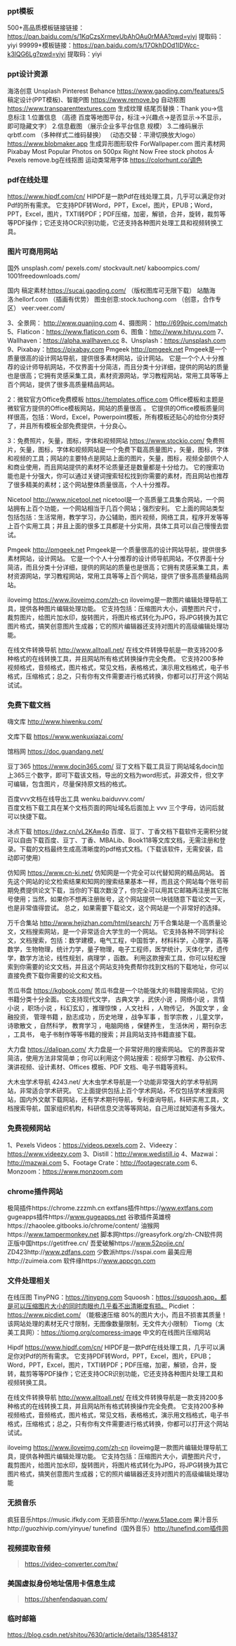 ### ppt模板

500+高品质模板链接链接：https://pan.baidu.com/s/1KqCzsXrmeyUbAhOAu0rMAA?pwd=yiyi 
提取码：yiyi 
99999+模板链接：https://pan.baidu.com/s/17OkhDOd1IDWcc-k3lQG6Lg?pwd=yiyi 
提取码：yiyi


### ppt设计资源

海洛创意
Unsplash
Pinterest
Behance
https://www.gaoding.com/features/5 稿定设计(PPT模板)、智能P图
https://www.remove.bg 自动抠图
https://www.transparenttextures.com 生成纹理
结尾页替换：Thank you→信息标注 1.位置信息 （高德 百度等地图平台，标注→兴趣点→是否显示→不显示，即可隐藏文字） 2.信息截图 （展示企业多平台信息 规模） 3.二维码展示 qrbtf.com （多种样式二维码替换） （动态交替：平滑切换放大logo）
https://www.blobmaker.app 生成异形图形软件
ForWallpaper.com 图片素材网
Pixabay
Most Popular Photos on 500px Right Now
Free stock photos Â· Pexels
remove.bg在线抠图
运动类常用字体
https://colorhunt.co/调色


### pdf在线处理

https://www.hipdf.com/cn/
HIPDF是一款Pdf在线处理工具，几乎可以满足你对Pdf的所有需求。
它支持PDF转Word，PPT，Excel，图片，EPUB；Word，PPT，Excel，图片，TXTl转PDF；PDF压缩，加密，解锁，合并，旋转，裁剪等等PDF操作；它还支持OCR识别功能，它还支持各种图片处理工具和视频转换工具。


### 图片可商用网站

国外
    unsplash.com/
    pexels.com/
    stockvault.net/
    kaboompics.com/
    1001freedownloads.com/

国内
    稿定素材:https://sucai.gaoding.com/  （版权图库可无限下载）
    站酷海洛:hellorf.com （插画有优势）
    图虫创意:stock.tuchong.com （创意，合作专区）
    veer:veer.com/

3、全景网： http://www.quanjing.com
4、摄图网：  http://699pic.com/match
5、Flaticon：https://www.flaticon.com
6、图鱼：http://www.hituyu.com
7、Wallhaven：https://alpha.wallhaven.cc
8、Unsplash：https://unsplash.com
9、Pixabay：https://pixabay.com
Pmgeek
    http://pmgeek.net
    Pmgeek是一个质量很高的设计网站导航，提供很多素材网站，设计网站。
    它是一个个人十分推荐的设计师导航网站，不仅界面十分简洁，而且分类十分详细，提供的网站的质量也是很高；它拥有灵感采集工具，素材资源网站，学习教程网站，常用工具等等上百个网站，提供了很多高质量精品网站。

2：微软官方Office免费模板
    https://templates.office.com
    Office模板和主题是微软官方提供的Office模板网站，网站的质量很高 。
    它提供的Office模板质量同样很高，包括：Word，Excel，Powerpoint模板，所有模板还贴心的给你分类好了，并且所有模板全部免费提供，十分良心。

3：免费照片，矢量，图标，字体和视频网站
    https://www.stockio.com/
    免费照片，矢量，图标，字体和视频网站是一个免费下载高质量图片，矢量，图标，字体和视频的工具；网站的主要特点是网站上面的图片，矢量，图标，视频全部供个人和商业使用，而且网站提供的素材不论质量还是数量都是十分给力。
    它的搜索功能也是十分强大，你可以通过关键词搜索轻松找到你需要的素材，而且网站也推荐了很多精美的素材；这个网站整体质量很高，个人十分推荐。

Nicetool
    http://www.nicetool.net
    nicetool是一个高质量工具集合网站，一个网站拥有上百个功能，一个网站相当于几百个网站；强烈安利。
    它上面的网站类型包括包括：生活常用，教学学习，办公辅助，图片视频，网络工具，程序开发等等上百个实用工具；并且上面的很多工具都是十分实用，具体工具可以自己慢慢去尝试。

Pmgeek
    http://pmgeek.net
    Pmgeek是一个质量很高的设计网站导航，提供很多素材网站，设计网站。
    它是一个个人十分推荐的设计师导航网站，不仅界面十分简洁，而且分类十分详细，提供的网站的质量也是很高；它拥有灵感采集工具，素材资源网站，学习教程网站，常用工具等等上百个网站，提供了很多高质量精品网站。

iloveimg
    https://www.iloveimg.com/zh-cn
    iloveimg是一款图片编辑处理导航工具，提供各种图片编辑处理功能。
    它支持包括：压缩图片大小，调整图片尺寸，裁剪图片，给图片加水印，旋转图片，将图片格式转化为JPG，将JPG转换为其它图片格式，搞笑创意图片生成器；它的照片编辑器还支持对图片的高级编辑处理功能。

在线文件转换导航
    http://www.alltoall.net/
    在线文件转换导航是一款支持200多种格式的在线转换工具，并且网站所有格式转换操作完全免费。
    它支持200多种视频格式，音频格式，图片格式，常见文档，表格格式，演示用文档格式，电子书格式，压缩格式；总之，只有你有文件需要进行格式转换，你都可以打开这个网站试试。


### 免费下载文档

嗨文库
    http://www.hiwenku.com/

文库下载
    https://www.wenkuxiazai.com/

馆档网
    https://doc.guandang.net/

豆丁365
    https://www.docin365.com/
    豆丁文档下载工具豆丁网站域名docin加上365三个数字，即可下载该文档，导出的文档为word形式，非源文件，但文字可编辑，包含图片，尽量保持原文档的格式。

百度vvv文档在线导出工具
    wenku.baiduvvv.com/  
    百度文档下载工具在某个文档页面的网址域名后面加上 vvv 三个字母，访问后就可以快捷下载。

冰点下载
    https://dwz.cn/vL2KAw4p
    百度、豆丁、丁香文档下载软件无需积分就可以自由下载百度、豆丁、丁香、MBALib、Book118等文库文档，无需注册和登录。下载的文档最终生成高清晰度的pdf格式文档。（下载该软件，无需安装，启动即可使用）

仿知网
    https://www.cn-ki.net/
    仿知网是一个完全可以代替知网的精品网站。
    首先这个网站的论文检索结果和知网的搜索结果基本一样，而且这个网站每个账号前期免费提供论文下载，当你的下载次数没了，你完全可以用其它邮箱再注册其它账号使用；当然，如果你不想再注册账号，这个网站提供一块钱随意下载论文一天，也是非常值得尝试。
    总之，如果需要下载论文，这个网站是一个非常好的选择。

万千合集站
    http://www.hejizhan.com/html/search/
    万千合集站是一个高质量论文，文档搜索网站，是一个非常适合大学生的一个网站。
    它支持各种不同学科论文，文档搜索，包括：数学建模，电气工程，中国哲学，材料科学，心理学，高等数学，生物物理，统计力学，量子物理，电子工程师，医学统计，天体化学，遗传学，数学方法论，线性规划，病理学 ，函数。
    利用这款搜索工具，你可以轻松搜索到你需要的论文文档，并且这个网站支持免费帮你找到文档的下载地址，你可以直接免费下载你需要的论文和文档。

苦瓜书盘
    https://kgbook.com/
    苦瓜书盘是一个功能强大的书籍搜索网站，它的书籍分类十分全面。
    它支持现代文学， 古典文学 ，武侠小说 ，网络小说 ，言情小说 ，职场小说 ，科幻玄幻 ，推理惊悚 ，人文社科 ，人物传记， 外国文学 ，金融投资， 管理书籍 ，励志成功 ，历史地理 ，战争军事 ，哲学宗教 ，儿童文学， 诗歌散文 ，自然科学， 教育学习 ，电脑网络 ，保健养生， 生活休闲 ，期刊杂志 ，工具书， 电子书制作等等书籍的搜索；并且网站支持书籍直接下载。

大力盘
    https://dalipan.com/
    大力盘是一个非常好用的搜索网站。
    它的界面非常简洁，使用方法非常简单；你可以利用这个网站搜索：视频学习教程、办公软件、演讲视频、设计素材、Offices 模板、PDF 文档、电子书籍等资料。

大木虫学术导航
    4243.net/
    大木虫学术导航是一个功能非常强大的学术导航网站，非常适合学术研究。
    它上面提供包括上百个学术网站，不仅包括学术搜索网站，国内外文献下载网站，还有学术期刊导航，专利查询导航，科研实用工具，文档搜索导航，国家组织机构，科研信息交流等等网站，自己用过就知道有多强大。


### 免费视频网站

1、Pexels Videos：https://videos.pexels.com
2、Videezy：https://www.videezy.com
3、Distill：http://www.wedistill.io
4、Mazwai：http://mazwai.com
5、Footage Crate：http://footagecrate.com
6、Monzoom：https://www.monzoom.com


### chrome插件网站

极简插件https://chrome.zzzmh.cn
extfans插件https://www.extfans.com
gugeapps插件https://www.gugeapps.net
谷歌插件英雄榜https://zhaoolee.gitbooks.io/chrome/content/
油猴网https://www.tampermonkey.net
脚本网https://greasyfork.org/zh-CN软件网 
正版中国https://getitfree.cn/
吾爱破解https://www.52pojie.cn/
ZD423http://www.zdfans.com
少数派https://sspai.com
最美应用http://zuimeia.com
软件缘https://www.appcgn.com


### 文件处理相关

在线压图
    TinyPNG：https://tinypng.com
    Squoosh：https://squoosh.app，都是可以压缩图片大小的同时肉眼也几乎看不出清晰度有损。
    Picdiet ：https://www.picdiet.com/  （能极速压缩 80%的图片大小，而且不损害其质量！该网站处理的素材无尺寸限制，无图像数量限制，无文件大小限制） 
    Tiomg（太美工具网）：https://tiomg.org/compress-image 中文的在线图片压缩网站

Hipdf
    https://www.hipdf.com/cn/
    HIPDF是一款Pdf在线处理工具，几乎可以满足你对Pdf的所有需求。
    它支持PDF转Word，PPT，Excel，图片，EPUB；Word，PPT，Excel，图片，TXTl转PDF；PDF压缩，加密，解锁，合并，旋转，裁剪等等PDF操作；它还支持OCR识别功能，它还支持各种图片处理工具和视频转换工具。

在线文件转换导航
    http://www.alltoall.net/
    在线文件转换导航是一款支持200多种格式的在线转换工具，并且网站所有格式转换操作完全免费。
    它支持200多种视频格式，音频格式，图片格式，常见文档，表格格式，演示用文档格式，电子书格式，压缩格式；总之，只有你有文件需要进行格式转换，你都可以打开这个网站试试。

iloveimg
    https://www.iloveimg.com/zh-cn
    iloveimg是一款图片编辑处理导航工具，提供各种图片编辑处理功能。
    它支持包括：压缩图片大小，调整图片尺寸，裁剪图片，给图片加水印，旋转图片，将图片格式转化为JPG，将JPG转换为其它图片格式，搞笑创意图片生成器；它的照片编辑器还支持对图片的高级编辑处理功能


### 无损音乐

疯狂音乐https://music.ifkdy.com
无损音乐http://www.51ape.com
果汁音乐http://guozhivip.com/yinyue/
tunefind（国外音乐）http://tunefind.com插件网 


### 视频提取音频

> https://video-converter.com/tw/

### 美国虚拟身份地址信用卡信息生成

> https://shenfendaquan.com/

### 临时邮箱

<https://blog.csdn.net/shitou7630/article/details/138548137>